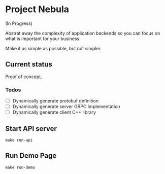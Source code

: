 # Project Nebula
(In Progress)

Abstrat away the complexity of application backends so you can focus on what is important for your business.

Make it as simple as possible, but not simpler.

## Current status
Proof of concept.

### Todos
- [ ] Dynamically generate protobuf definition
- [ ] Dynamically generate server GRPC Implementation
- [ ] Dynamically generate client C++ library

## Start API server
```
make run-api
```

## Run Demo Page
```
make run-demo
```